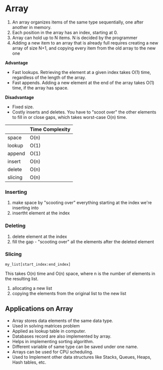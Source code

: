 # Array


1. An array organizes items of the same type sequentially, one after another in memory.
2. Each position in the array has an index, starting at 0.
3. Array can hold up to N items. N is decided by the programmer
4. Adding a new item to an array that is already full requires creating a new array of size N+1, and copying every item from the old array to the new one


**Advantage**
- Fast lookups. Retrieving the element at a given index takes O(1) time, regardless of the length of the array.
- Fast appends. Adding a new element at the end of the array takes O(1) time, if the array has space.

**Disadvantage**
- Fixed size. 
- Costly inserts and deletes. You have to "scoot over" the other elements to fill in or close gaps, which takes worst-case O(n) time.


|        | Time Complexity |
| ------ | ---- |
| space  | O(n) |
| lookup | O(1) |
| append | O(1) |
| insert | O(n) |
| delete | O(n) |
| slicing| O(n) |

### Inserting
1. make space by "scooting over" everything starting at the index we're inserting into
2. insertht element at the index

### Deleting
1. delete element at the index
2. fill the gap - "scooting over" all the elements after the deleted element

### Slicing
```
my_list[start_index:end_index]
```
This takes O(n) time and O(n) space, where n is the number of elements in the resulting list.
1. allocating a new list
2. copying the elements from the original list to the new list

## Applications on Array

- Array stores data elements of the same data type.
- Used in solving matrices problem
- Applied as lookup table in computer.
- Databases record are also implemented by array.
- Helps in implementing sorting algorithm.
- Different variable of same type can be saved under one name.
- Arrays can be used for CPU scheduling.
- Used to Implement other data structures like Stacks, Queues, Heaps, Hash tables, etc.

